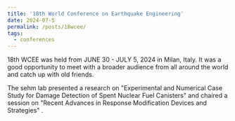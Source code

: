 ```yaml
---
title: '18th World Conference on Earthquake Engineering'
date: 2024-07-5
permalink: /posts/18wcee/
tags:
  - conferences
---
```


<p>18th WCEE was held from JUNE 30 - JULY 5, 2024 in Milan, Italy. It was a good opportunity to meet with a broader audience from all around the world and catch up with old friends.

The sehm lab presented a research on "Experimental and Numerical Case Study for Damage Detection of Spent Nuclear Fuel Canisters" and chaired a session on "Recent Advances in Response Modification Devices and Strategies" .</p>

<!--<img src="/res_img/rocking_shear_wall.webp" alt="Trulli" width="500" height="333" align="middle ">-->
